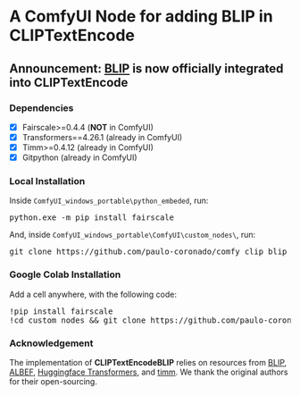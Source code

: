 # A ComfyUI Node for adding BLIP in CLIPTextEncode

## Announcement: [BLIP](https://github.com/salesforce/BLIP) is now officially integrated into CLIPTextEncode

### Dependencies
- [x] Fairscale>=0.4.4 (**NOT** in ComfyUI)
- [x] Transformers==4.26.1 (already in ComfyUI)
- [x] Timm>=0.4.12 (already in ComfyUI)
- [x] Gitpython (already in ComfyUI)

### Local Installation
Inside `ComfyUI_windows_portable\python_embeded`, run:
<pre>python.exe -m pip install fairscale</pre>

And, inside `ComfyUI_windows_portable\ComfyUI\custom_nodes\`, run:
<pre>git clone https://github.com/paulo-coronado/comfy_clip_blip_node</pre>

### Google Colab Installation
Add a cell anywhere, with the following code: 
<pre>
!pip install fairscale
!cd custom_nodes && git clone https://github.com/paulo-coronado/comfy_clip_blip_node
</pre>

### Acknowledgement
The implementation of **CLIPTextEncodeBLIP** relies on resources from <a href="https://github.com/salesforce/BLIP">BLIP</a>, <a href="https://github.com/salesforce/ALBEF">ALBEF</a>, <a href="https://github.com/huggingface/transformers">Huggingface Transformers</a>, and <a href="https://github.com/rwightman/pytorch-image-models/tree/master/timm">timm</a>. We thank the original authors for their open-sourcing.
